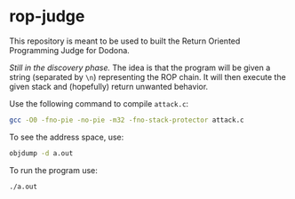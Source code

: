 # rop-judge
This repository is meant to be used to built the Return Oriented Programming Judge for Dodona.

*Still in the discovery phase.* The idea is that the program will be given a string (separated by `\n`) representing the ROP chain. It will then execute the given stack and (hopefully) return unwanted behavior.

Use the following command to compile `attack.c`:
```bash
gcc -O0 -fno-pie -no-pie -m32 -fno-stack-protector attack.c
```
To see the address space, use:
```bash
objdump -d a.out
```
To run the program use:
```bash
./a.out 
```
